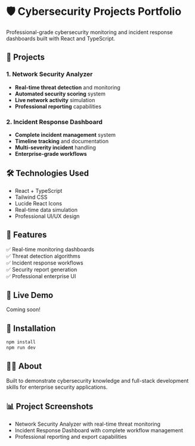 # 🛡️ Cybersecurity Projects Portfolio

Professional-grade cybersecurity monitoring and incident response dashboards built with React and TypeScript.

## 🚀 Projects

### 1. Network Security Analyzer
- **Real-time threat detection** and monitoring
- **Automated security scoring** system  
- **Live network activity** simulation
- **Professional reporting** capabilities

### 2. Incident Response Dashboard  
- **Complete incident management** system
- **Timeline tracking** and documentation
- **Multi-severity incident** handling
- **Enterprise-grade workflows**

## 🛠️ Technologies Used
- React + TypeScript
- Tailwind CSS
- Lucide React Icons
- Real-time data simulation
- Professional UI/UX design

## 🎯 Features
✅ Real-time monitoring dashboards  
✅ Threat detection algorithms  
✅ Incident response workflows  
✅ Security report generation  
✅ Professional enterprise UI  

## 🚀 Live Demo
Coming soon!

## 🔧 Installation
```bash
npm install
npm run dev
```

## 👨‍💻 About
Built to demonstrate cybersecurity knowledge and full-stack development skills for enterprise security applications.

## 📊 Project Screenshots
- Network Security Analyzer with real-time threat monitoring
- Incident Response Dashboard with complete workflow management
- Professional reporting and export capabilities